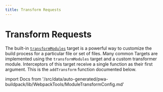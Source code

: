 ```yaml
---
title: Transform Requests
---
```


# Transform Requests

The built-in [`transformModules`][] target is a powerful way to customize the build process for a particular file or set of files.
Many common Targets are implemented using the `transformModules` target and a custom transformer module.
Interceptors of this target receive a single function as their first argument. This is the `addTransform` function documented below.

[`transformModules`]: /api/buildpack/targets/ 

<!--
The reference doc content is generated automatically from the source code.
To update this section, update the doc blocks in the source code
-->

import Docs from '/src/data/auto-generated/pwa-buildpack/lib/WebpackTools/ModuleTransformConfig.md'

<Docs />
